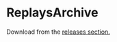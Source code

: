 # ReplaysArchive
Download from the [releases section.](https://github.com/FormulaCraftOne/ReplaysArchive/releases)
